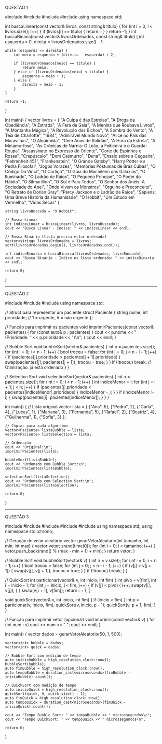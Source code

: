 QUESTÃO 1

#include <iostream>
#include <vector>
#include <string>
#include <algorithm>
using namespace std;

int buscaLinear(const vector<string>& livros, const string& titulo) {
    for (int i = 0; i < livros.size(); i++) {
        if (livros[i] == titulo) {
            return i;
        }
    }
    return -1;
}
int buscaBinaria(const vector<string>& livrosOrdenados, const string& titulo) {
    int esquerda = 0, direita = livrosOrdenados.size() - 1;

    while (esquerda <= direita) {
        int meio = esquerda + (direita - esquerda) / 2;

        if (livrosOrdenados[meio] == titulo) {
            return meio;
        } else if (livrosOrdenados[meio] < titulo) {
            esquerda = meio + 1;
        } else {
            direita = meio - 1;
        }
    }

    return -1;
}

int main() {
    vector<string> livros = {
        "A Culpa é das Estrelas", "A Droga da Obediência", "A Estrada", "A Fera de Gaia", "A Menina que Roubava Livros",
        "A Montanha Mágica", "A Revolução dos Bichos", "A Sombra do Vento", "A Teia de Charlotte", "1984",
        "Admirável Mundo Novo", "Alice no País das Maravilhas", "O Alquimista", "Cem Anos de Solidão", "A Hora da Estrela",
        "A Metamorfose", "As Crônicas de Nárnia: O Leão, a Feiticeira e o Guarda-Roupa", "Assassinato no Expresso do Oriente",
        "Corte de Espinhos e Rosas", "Crepúsculo", "Dom Casmurro", "Duna", "Ensaio sobre a Cegueira", "Fahrenheit 451",
        "Frankenstein", "O Grande Gatsby", "Harry Potter e a Pedra Filosofal", "Jogos Vorazes",
        "Memórias Póstumas de Brás Cubas", "O Código Da Vinci", "O Cortiço", "O Guia do Mochileiro das Galáxias",
        "O Iluminado", "O Ladrão de Raios", "O Pequeno Príncipe", "O Poder do Hábito", "O Silmarillion",
        "O Sol é Para Todos", "O Senhor dos Anéis: A Sociedade do Anel", "Onde Vivem os Monstros",
        "Orgulho e Preconceito", "O Retrato de Dorian Gray", "Percy Jackson e o Ladrão de Raios",
        "Sapiens: Uma Breve História da Humanidade", "O Hobbit", "Um Estudo em Vermelho", "Vidas Secas"
    };

    string livroBuscado = "O Hobbit";

    // Busca Linear
    int indiceLinear = buscaLinear(livros, livroBuscado);
    cout << "Busca Linear - Índice: " << indiceLinear << endl;

    // Busca Binária (lista precisa estar ordenada)
    vector<string> livrosOrdenados = livros;
    sort(livrosOrdenados.begin(), livrosOrdenados.end());

    int indiceBinaria = buscaBinaria(livrosOrdenados, livroBuscado);
    cout << "Busca Binária - Índice na lista ordenada: " << indiceBinaria << endl;

    return 0;
}

_____________________________________________________________________________________________________________________________

QUESTÃO 2 

#include <iostream>
#include <vector>
#include <string>
using namespace std;

// Struct para representar um paciente
struct Paciente {
    string nome;
    int prioridade; // 1 = urgente, 5 = não urgente
};

// Função para imprimir os pacientes
void imprimirPacientes(const vector<Paciente>& pacientes) {
    for (const auto& p : pacientes) {
        cout << p.nome << " (Prioridade: " << p.prioridade << ")\n";
    }
    cout << endl;
}

// Bubble Sort
void bubbleSort(vector<Paciente>& pacientes) {
    int n = pacientes.size();
    for (int i = 0; i < n - 1; i++) {
        bool trocou = false;
        for (int j = 0; j < n - i - 1; j++) {
            if (pacientes[j].prioridade > pacientes[j + 1].prioridade) {
                swap(pacientes[j], pacientes[j + 1]);
                trocou = true;
            }
        }
        if (!trocou) break; // Otimização: já está ordenado
    }
}

// Selection Sort
void selectionSort(vector<Paciente>& pacientes) {
    int n = pacientes.size();
    for (int i = 0; i < n - 1; i++) {
        int indiceMenor = i;
        for (int j = i + 1; j < n; j++) {
            if (pacientes[j].prioridade < pacientes[indiceMenor].prioridade) {
                indiceMenor = j;
            }
        }
        if (indiceMenor != i) {
            swap(pacientes[i], pacientes[indiceMenor]);
        }
    }
}

int main() {
    // Lista original
    vector<Paciente> lista = {
        {"Ana", 5}, {"Pedro", 2}, {"Carla", 4}, {"Lucas", 1},
        {"Mariana", 3}, {"Fernanda", 5}, {"Rafael", 2}, {"Beatriz", 4},
        {"Guilherme", 1}, {"Sofia", 3}
    };

    // Cópias para cada algoritmo
    vector<Paciente> listaBubble = lista;
    vector<Paciente> listaSelection = lista;

    // Ordenação
    cout << "Original:\n";
    imprimirPacientes(lista);

    bubbleSort(listaBubble);
    cout << "Ordenado com Bubble Sort:\n";
    imprimirPacientes(listaBubble);

    selectionSort(listaSelection);
    cout << "Ordenado com Selection Sort:\n";
    imprimirPacientes(listaSelection);

    return 0;
}

________________________________________________________________________________

QUESTÃO 3

#include <iostream>
#include <vector>
#include <cstdlib>
#include <ctime>
#include <chrono>
using namespace std;
using namespace std::chrono;

// Geração de vetor aleatório
vector<int> gerarVetorAleatorio(int tamanho, int min, int max) {
    vector<int> vetor;
    srand(time(0));
    for (int i = 0; i < tamanho; i++) {
        vetor.push_back(rand() % (max - min + 1) + min);
    }
    return vetor;
}

// Bubble Sort
void bubbleSort(vector<int>& v) {
    int n = v.size();
    for (int i = 0; i < n - 1; i++) {
        bool trocou = false;
        for (int j = 0; j < n - i - 1; j++) {
            if (v[j] > v[j + 1]) {
                swap(v[j], v[j + 1]);
                trocou = true;
            }
        }
        if (!trocou) break;
    }
}

// QuickSort
int particionar(vector<int>& v, int inicio, int fim) {
    int pivo = v[fim];
    int i = inicio - 1;
    for (int j = inicio; j < fim; j++) {
        if (v[j] < pivo) {
            i++;
            swap(v[i], v[j]);
        }
    }
    swap(v[i + 1], v[fim]);
    return i + 1;
}

void quickSort(vector<int>& v, int inicio, int fim) {
    if (inicio < fim) {
        int p = particionar(v, inicio, fim);
        quickSort(v, inicio, p - 1);
        quickSort(v, p + 1, fim);
    }
}

// Função para imprimir vetor (opcional)
void imprimir(const vector<int>& v) {
    for (int num : v)
        cout << num << " ";
    cout << endl;
}

int main() {
    vector<int> dados = gerarVetorAleatorio(50, 1, 500);

    vector<int> bubble = dados;
    vector<int> quick = dados;

    // Bubble Sort com medição de tempo
    auto inicioBubble = high_resolution_clock::now();
    bubbleSort(bubble);
    auto fimBubble = high_resolution_clock::now();
    auto tempoBubble = duration_cast<microseconds>(fimBubble - inicioBubble).count();

    // QuickSort com medição de tempo
    auto inicioQuick = high_resolution_clock::now();
    quickSort(quick, 0, quick.size() - 1);
    auto fimQuick = high_resolution_clock::now();
    auto tempoQuick = duration_cast<microseconds>(fimQuick - inicioQuick).count();

    cout << "Tempo Bubble Sort: " << tempoBubble << " microssegundos\n";
    cout << "Tempo QuickSort: " << tempoQuick << " microssegundos\n";

    return 0;
}
